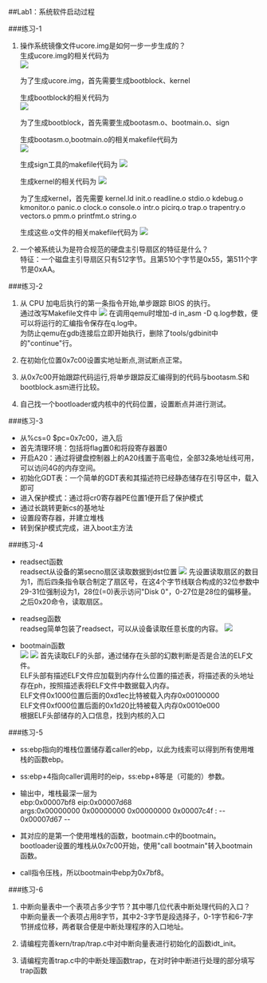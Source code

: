 ##Lab1：系统软件启动过程  

###练习-1  
1. 操作系统镜像文件ucore.img是如何一步一步生成的？  
    生成ucore.img的相关代码为  
	![](http://i.imgur.com/E7KfDhk.png)

	为了生成ucore.img，首先需要生成bootblock、kernel  

	生成bootblock的相关代码为  
	![](http://i.imgur.com/cicyZls.png)  
	
	为了生成bootblock，首先需要生成bootasm.o、bootmain.o、sign  
	
	生成bootasm.o,bootmain.o的相关makefile代码为  
	![](http://i.imgur.com/t7ppSnK.png)  
	
	生成sign工具的makefile代码为
	![](http://i.imgur.com/LEssGhi.png)  
	
	生成kernel的相关代码为
	![](http://i.imgur.com/mkKAzcB.png)
	
	为了生成kernel，首先需要 kernel.ld init.o readline.o stdio.o kdebug.o kmonitor.o panic.o clock.o console.o intr.o picirq.o trap.o trapentry.o vectors.o pmm.o  printfmt.o string.o  
	
	生成这些.o文件的相关makefile代码为
	![](http://i.imgur.com/pNtnaLa.png)

2. 一个被系统认为是符合规范的硬盘主引导扇区的特征是什么？  
	特征：一个磁盘主引导扇区只有512字节。且第510个字节是0x55，第511个字节是0xAA。


###练习-2  
1. 从 CPU 加电后执行的第一条指令开始,单步跟踪 BIOS 的执行。  
	通过改写Makefile文件中
	![](http://i.imgur.com/whQVCXJ.png)
	在调用qemu时增加-d in_asm -D q.log参数，便可以将运行的汇编指令保存在q.log中。  
	为防止qemu在gdb连接后立即开始执行，删除了tools/gdbinit中的"continue"行。  

2. 在初始化位置0x7c00设置实地址断点,测试断点正常。  
	
3. 从0x7c00开始跟踪代码运行,将单步跟踪反汇编得到的代码与bootasm.S和 bootblock.asm进行比较。  
	
4. 自己找一个bootloader或内核中的代码位置，设置断点并进行测试。  

###练习-3  
-  从%cs=0 $pc=0x7c00，进入后  
-  首先清理环境：包括将flag置0和将段寄存器置0  
-  开启A20：通过将键盘控制器上的A20线置于高电位，全部32条地址线可用，可以访问4G的内存空间。  
-  初始化GDT表：一个简单的GDT表和其描述符已经静态储存在引导区中，载入即可  
-  进入保护模式：通过将cr0寄存器PE位置1便开启了保护模式  
-  通过长跳转更新cs的基地址  
-  设置段寄存器，并建立堆栈  
-  转到保护模式完成，进入boot主方法  

###练习-4  
- readsect函数  
	readsect从设备的第secno扇区读取数据到dst位置
	![](http://i.imgur.com/bTeK3TC.png)
	先设置读取扇区的数目为1，而后四条指令联合制定了扇区号，在这4个字节线联合构成的32位参数中29-31位强制设为1，28位(=0)表示访问"Disk 0"，0-27位是28位的偏移量。之后0x20命令，读取扇区。  

- readseg函数  
	readseg简单包装了readsect，可以从设备读取任意长度的内容。
	![](http://i.imgur.com/P4hkqk9.png)
	
- bootmain函数  
	![](http://i.imgur.com/mNWGzY9.png)
	![](http://i.imgur.com/i0riZue.png)
	首先读取ELF的头部，通过储存在头部的幻数判断是否是合法的ELF文件。  
	ELF头部有描述ELF文件应加载到内存什么位置的描述表，将描述表的头地址存在ph，按照描述表将ELF文件中数据载入内存。  
	ELF文件0x1000位置后面的0xd1ec比特被载入内存0x00100000  
	ELF文件0xf000位置后面的0x1d20比特被载入内存0x0010e000  
	根据ELF头部储存的入口信息，找到内核的入口  

###练习-5  
- ss:ebp指向的堆栈位置储存着caller的ebp，以此为线索可以得到所有使用堆栈的函数ebp。  
- ss:ebp+4指向caller调用时的eip，ss:ebp+8等是（可能的）参数。  

- 输出中，堆栈最深一层为  
	ebp:0x00007bf8 eip:0x00007d68 \
		args:0x00000000 0x00000000 0x00000000 0x00007c4f
	    <unknow>: -- 0x00007d67 --
- 其对应的是第一个使用堆栈的函数，bootmain.c中的bootmain。  
	bootloader设置的堆栈从0x7c00开始，使用"call bootmain"转入bootmain函数。
- call指令压栈，所以bootmain中ebp为0x7bf8。  

###练习-6  
1. 中断向量表中一个表项占多少字节？其中哪几位代表中断处理代码的入口？  
	中断向量表一个表项占用8字节，其中2-3字节是段选择子，0-1字节和6-7字节拼成位移，两者联合便是中断处理程序的入口地址。
2. 请编程完善kern/trap/trap.c中对中断向量表进行初始化的函数idt_init。  

3. 请编程完善trap.c中的中断处理函数trap，在对时钟中断进行处理的部分填写trap函数   
